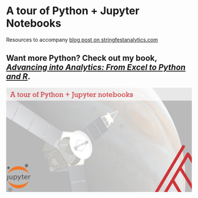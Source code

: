 # A tour of Python + Jupyter Notebooks

Resources to accompany [blog post on stringfestanalytics.com](https://georgejmount.com/?p=7310)

## Want more Python? Check out my book, [_Advancing into Analytics: From Excel to Python and R_](http://georgejmount.com/book/).

![Cover image](cover.png)
